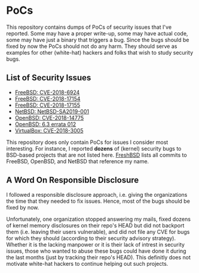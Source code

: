 # PoCs
This repository contains dumps of PoCs of security issues that I've reported. Some may have a proper write-up, some may have actual code, some may have just a binary that triggers a bug. Since the bugs should be fixed by now the PoCs should not do any harm. They should serve as examples for other (white-hat) hackers and folks that wish to study security bugs.

## List of Security Issues

* [FreeBSD: CVE-2018-6924](FreeBSD/CVE-2018-6924)
* [FreeBSD: CVE-2018-17154](FreeBSD/CVE-2018-17154)
* [FreeBSD: CVE-2018-17155](FreeBSD/CVE-2018-17155)
* [NetBSD: NetBSD-SA2019-001](NetBSD/NetBSD-SA2019-001)
* [OpenBSD: CVE-2018-14775](OpenBSD/CVE-2018-14775)
* [OpenBSD: 6.3 errata 012](OpenBSD/errata_6.3_012)
* [VirtualBox: CVE-2018-3005](VirtualBox/CVE-2018-3005)

This repository does only contain PoCs for issues I consider most interesting. For instance, I reported **dozens** of (kernel) security bugs to BSD-based projects that are not listed here. [FreshBSD](https://freshbsd.org/search?q=Thomas+Barabosch&project%5B%5D=freebsd&project%5B%5D=netbsd&project%5B%5D=openbsd&sort=commit_date) lists all commits to FreeBSD, OpenBSD, and NetBSD that reference my name.

## A Word On Responsible Disclosure
I followed a responsible disclosure approach, i.e. giving the organizations the time that they needed to fix issues. Hence, most of the bugs should be fixed by now. 

Unfortunately, one organization stopped answering my mails, fixed dozens of kernel memory disclosures on their repo's HEAD but did not backport them (i.e. leaving their users vulnerable), and did not file any CVE for bugs for which they should (according to their security advisory strategy). Whether it is the lacking manpower or it is their lack of intrest in security issues, those who wanted to abuse these bugs could have done it during the last months (just by tracking their repo's HEAD). This definitly does not motivate white-hat hackers to continue helping out such projects.

